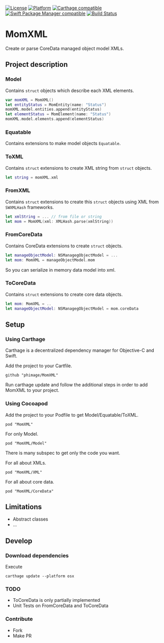 
[![License](https://img.shields.io/badge/license-MIT-blue.svg?style=flat)](http://mit-license.org)
[![Platform](http://img.shields.io/badge/platform-ios_macos-lightgrey.svg?style=flat)](https://developer.apple.com/resources/)
[![Carthage compatible](https://img.shields.io/badge/Carthage-compatible-4BC51D.svg?style=flat)](https://github.com/Carthage/Carthage)
[![Swift Package Manager compatible](https://img.shields.io/badge/SwiftPM-compatible-4BC51D.svg?style=flat)](https://swift.org/package-manager/)
[![Build Status](https://travis-ci.org/phimage/MomXML.svg)](https://travis-ci.org/phimage/MomXML)

# MomXML

Create or parse CoreData managed object model XMLs.

## Project description

### Model

Contains `struct` objects which describe each XML elements.

```swift
var momXML = MomXML()
let entityStatus = MomEntity(name: "Status")
momXML.model.entities.append(entityStatus)
let elementStatus = MomElement(name: "Status")
momXML.model.elements.append(elementStatus)
```

### Equatable

Contains extensions to make model objects `Equatable`.

### ToXML
Contains `struct` extensions to create XML string from `struct` objects.

```swift
let string = momXML.xml
```

### FromXML

Contains `struct` extensions to create this `struct` objects using XML from `SWXMLHash` frameworks.

```swift
let xmlString = ... // from file or string
let mom = MomXML(xml: XMLHash.parse(xmlString))
```

### FromCoreData

Contains CoreData extensions to create `struct` objects.

```swift
let manageObjectModel: NSManagegObjectModel = ...
let mom: MomXML = manageObjectModel.mom
```

So you can serialize in memory data model into xml.

### ToCoreData

Contains `struct` extensions to create core data objects.

```swift
let mom: MomXML = ..
let manageObjectModel: NSManagegObjectModel = mom.coreData
```

## Setup

### Using Carthage

Carthage is a decentralized dependency manager for Objective-C and Swift.

Add the project to your Cartfile.
```
github "phimage/MomXML"
```
Run carthage update and follow the additional steps in order to add MomXML to your project.

### Using Cocoapod

Add the project to your Podfile to get Model/Equatable/ToXML.
```
pod "MomXML"
```

For only Model.
```
pod "MomXML/Model"
```

There is many subspec to get only the code you want.

For all about XMLs.
```
pod "MomXML/XML"
```

For all about core data.
```
pod "MomXML/CoreData"
```

## Limitations

- Abstract classes
- ...

## Develop

### Download dependencies
Execute
```
carthage update --platform osx
```

### TODO

- ToCoreData is only partially implemented
- Unit Tests on FromCoreData and ToCoreData

### Contribute
- Fork
- Make PR
